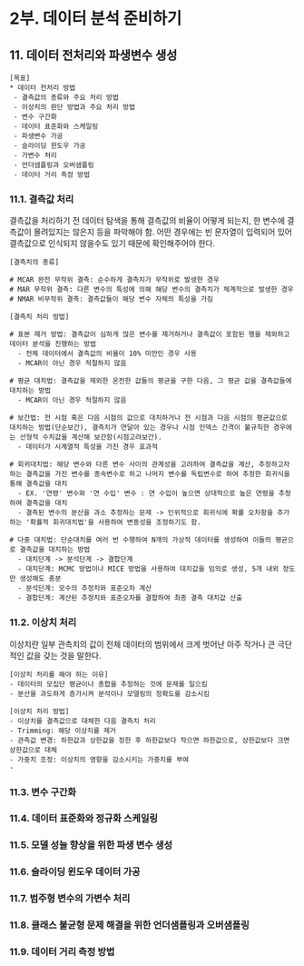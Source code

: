 # 2부. 데이터 분석 준비하기

## 11. 데이터 전처리와 파생변수 생성
```
[목표]
* 데이터 전처리 방법
 - 결측값의 종류와 주요 처리 방법
 - 이상치의 판단 방법과 주요 처리 방법
 - 변수 구간화
 - 데이터 표준화와 스케일링
 - 파생변수 가공
 - 슬라이딩 윈도우 가공
 - 가변수 처리
 - 언더샘플링과 오버샘플링
 - 데이터 거리 측정 방법
```

### 11.1. 결측값 처리

결측값을 처리하기 전 데이터 탐색을 통해 결측값의 비율이 어떻게 되는지, 한 변수에 결측값이 몰려있지는 않은지 등을 파악해야 함. 어떤 경우에는 빈 문자열이 입력되어 있어 결측값으로 인식되지 않을수도 있기 때문에 확인해주어야 한다.

```
[결측치의 종류]

# MCAR 완전 무작위 결측: 순수하게 결측치가 무작위로 발생한 경우
# MAR 무작위 결측: 다른 변수의 특성에 의해 해당 변수의 결측치가 체계적으로 발생한 경우
# NMAR 비무작위 결측: 결측값들이 해당 변수 자체의 특성을 가짐
```

```
[결측치 처리 방법]

# 표본 제거 방법: 결측값이 심하게 많은 변수를 제거하거나 결측값이 포함된 행을 제외하고 데이터 분석을 진행하는 방법
  - 전체 데이터에서 결측값의 비율이 10% 미만인 경우 사용
  - MCAR이 아닌 경우 적절하지 않음

# 평균 대치법: 결측값을 제외한 온전한 값들의 평균을 구한 다음, 그 평균 값을 결측값들에 대치하는 방법
  - MCAR이 아닌 경우 적절하지 않음

# 보간법: 전 시점 혹은 다음 시점의 값으로 대치하거나 전 시점과 다음 시점의 평균값으로 대치하는 방법(단순보간), 결측치가 연달아 있는 경우나 시점 인덱스 간격이 불규칙한 경우에는 선형적 수치값을 계산해 보간함(시점고려보간).
  - 데이터가 시계열적 특성을 가진 경우 효과적

# 회귀대치법: 해당 변수와 다른 변수 사이의 관계성을 고려하여 결측값을 계산, 추정하고자 하는 결측값을 가진 변수를 종속변수로 하고 나머지 변수를 독립변수로 하여 추정한 회귀식을 통해 결측값을 대치
  - EX. '연령' 변수와 '연 수입' 변수 : 연 수입이 높으면 상대적으로 높은 연령을 추정하여 결측값을 대치
  - 결측된 변수의 분산을 과소 추정하는 문제 -> 인위적으로 회귀식에 확률 오차항을 추가하는 '확률적 회귀대치법'을 사용하여 변동성을 조정하기도 함.

# 다중 대치법: 단순대치를 여러 번 수행하여 N개의 가상적 데이터를 생성하여 이들의 평균으로 결측값을 대치하는 방법
  - 대치단계 -> 분석단계 -> 결합단계
  - 대치단계: MCMC 방법이나 MICE 방법을 사용하여 대치값을 임의로 생성, 5개 내외 정도만 생성해도 충분
  - 분석단계: 모수의 추정치와 표준오차 계산
  - 결합단계: 계산된 추정치와 표준오차를 결합하여 최종 결측 대치값 산출
```


### 11.2. 이상치 처리

이상치란 일부 관측치의 값이 전체 데이터의 범위에서 크게 벗어난 아주 작거나 큰 극단적인 값을 갖는 것을 말한다.

```
[이상치 처리를 해야 하는 이유]
- 데이터의 모집단 평균이나 총합을 추정하는 것에 문제를 일으킴
- 분산을 과도하게 증가시켜 분석이나 모델링의 정확도를 감소시킴
```

```
[이상치 처리 방법]
- 이상치를 결측값으로 대체한 다음 결측치 처리
- Trimming: 해당 이상치를 제거
- 관측값 변경: 하한값과 상한값을 정한 후 하한값보다 작으면 하한값으로, 상한값보다 크면 상한값으로 대체
- 가중치 조정: 이상치의 영향을 감소시키는 가중치를 부여
- 
```

### 11.3. 변수 구간화

### 11.4. 데이터 표준화와 정규화 스케일링

### 11.5. 모델 성늘 향상을 위한 파생 변수 생성

### 11.6. 슬라이딩 윈도우 데이터 가공

### 11.7. 범주형 변수의 가변수 처리

### 11.8. 클래스 불균형 문제 해결을 위한 언더샘플링과 오버샘플링

### 11.9. 데이터 거리 측정 방법